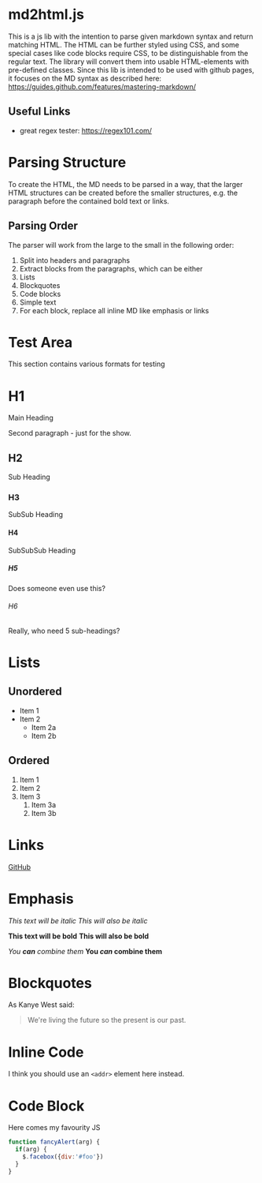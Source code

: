 # md2html.js
This is a js lib with the intention to parse given markdown syntax and return
matching HTML. The HTML can be further styled using CSS, and some special cases
like code blocks require CSS, to be distinguishable from the regular text. The
library will convert them into usable HTML-elements with pre-defined classes.
Since this lib is intended to be used with github pages, it focuses on the MD
syntax as described here: https://guides.github.com/features/mastering-markdown/

## Useful Links
* great regex tester: https://regex101.com/

# Parsing Structure
To create the HTML, the MD needs to be parsed in a way, that the larger HTML
structures can be created before the smaller structures, e.g. the paragraph before
the contained bold text or links.

## Parsing Order
The parser will work from the large to the small in the following order:
1. Split into headers and paragraphs
1. Extract blocks from the paragraphs, which can be either
  1. Lists
  1. Blockquotes
  1. Code blocks
  1. Simple text
1. For each block, replace all inline MD like emphasis or links

# Test Area
This section contains various formats for testing

# H1
Main Heading

Second paragraph - just for the show.
## H2
Sub Heading
### H3
SubSub Heading
#### H4
SubSubSub Heading
##### H5
Does someone even use this?
###### H6
Really, who need 5 sub-headings?

# Lists

## Unordered
* Item 1
* Item 2
  * Item 2a
  * Item 2b

## Ordered
1. Item 1
1. Item 2
1. Item 3
    1. Item 3a
    1. Item 3b

# Links
[GitHub](http://github.com)

# Emphasis
*This text will be italic*
_This will also be italic_

**This text will be bold**
__This will also be bold__

_You **can** combine them_
__You *can* combine them__

# Blockquotes
As Kanye West said:

> We're living the future so
> the present is our past.

# Inline Code
I think you should use an `<addr>` element here instead.

# Code Block
Here comes my favourity JS
```javascript
function fancyAlert(arg) {
  if(arg) {
    $.facebox({div:'#foo'})
  }
}
```